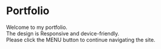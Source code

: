 # Portfolio
Welcome to my portfolio.  
The design is Responsive and device-friendly.  
Please click the MENU button to continue navigating the site.
